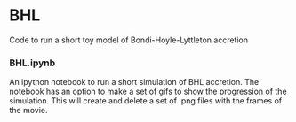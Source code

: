 # BHL
Code to run a short toy model of Bondi-Hoyle-Lyttleton accretion

### BHL.ipynb
 An ipython notebook to run a short simulation of BHL accretion. The notebook has an option to make a set of gifs to show the progression of the simulation. This will create and delete a set of .png files with the frames of the movie. 

